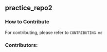 ## practice_repo2

### How to Contribute
For contributing, please refer to ```CONTRIBUTING.md```

### Contributors: